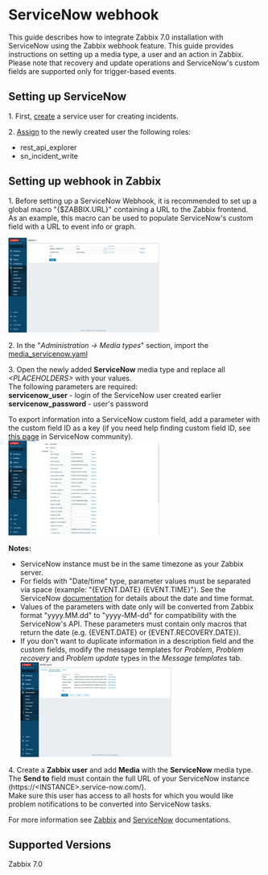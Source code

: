 # ServiceNow webhook 

This guide describes how to integrate Zabbix 7.0 installation with ServiceNow using the Zabbix webhook feature. This guide provides instructions on setting up a media type, a user and an action in Zabbix.<br>
Please note that recovery and update operations and ServiceNow's custom fields are supported only for trigger-based events.

## Setting up ServiceNow
1\. First, [create](https://docs.servicenow.com/bundle/orlando-platform-administration/page/administer/users-and-groups/task/t_CreateAUser.html) a service user for creating incidents. 

2\. [Assign](https://docs.servicenow.com/bundle/orlando-platform-administration/page/administer/users-and-groups/task/t_AssignARoleToAUser.html) to the newly created user the following roles:<br>
- rest_api_explorer
- sn_incident_write

## Setting up webhook in Zabbix 
1\. Before setting up a ServiceNow Webhook, it is recommended to set up a global macro "{$ZABBIX.URL}" containing a URL to the Zabbix frontend.<br>
As an example, this macro can be used to populate ServiceNow's custom field with a URL to event info or graph.

[![](images/thumb.1.png?raw=true)](images/1.png)

2\. In the "*Administration -> Media types*" section, import the [media_servicenow.yaml](media_servicenow.yaml)

3\. Open the newly added **ServiceNow** media type and replace all *&lt;PLACEHOLDERS&gt;* with your values.<br>
The following parameters are required:<br>
**servicenow_user** - login of the ServiceNow user created earlier<br>
**servicenow_password** - user's password<br>

To export information into a ServiceNow custom field, add a parameter with the custom field ID as a key (if you need help finding custom field ID, see [this page](https://community.servicenow.com/community?id=community_question&sys_id=c8aa472ddb5cdbc01dcaf3231f96190a) in ServiceNow community).<br>
[![](images/thumb.2.png?raw=true)](images/2.png)

**Notes:**
- ServiceNow instance must be in the same timezone as your Zabbix server.
- For fields with "Date/time" type, parameter values must be separated via space (example: "{EVENT.DATE} {EVENT.TIME}"). See the ServiceNow [documentation](https://docs.servicenow.com/bundle/orlando-platform-administration/page/administer/time/reference/r_FormatDateAndTimeFields.html) for details about the date and time format.
- Values of the parameters with date only will be converted from Zabbix format "yyyy.MM.dd" to "yyyy-MM-dd" for compatibility with the ServiceNow's API. These parameters must contain only macros that return the date (e.g. {EVENT.DATE} or {EVENT.RECOVERY.DATE}).
- If you don't want to duplicate information in a description field and the custom fields, modify the message templates for *Problem*, *Problem recovery* and *Problem update* types in the *Message templates* tab.<br>
[![](images/thumb.3.png?raw=true)](images/3.png)<br>

4\. Create a **Zabbix user** and add **Media** with the **ServiceNow** media type.<br>
The **Send to** field must contain the full URL of your ServiceNow instance (https://\<INSTANCE>.service-now.com/).<br>
Make sure this user has access to all hosts for which you would like problem notifications to be converted into ServiceNow tasks.

For more information see [Zabbix](https://www.zabbix.com/documentation/7.0/manual/config/notifications) and [ServiceNow](https://docs.servicenow.com/) documentations.

## Supported Versions
Zabbix 7.0
